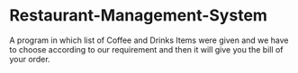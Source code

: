 # Restaurant-Management-System
A program in which list of Coffee and Drinks Items were given and we have to choose according to our requirement and then it will give you  the bill of your order.
